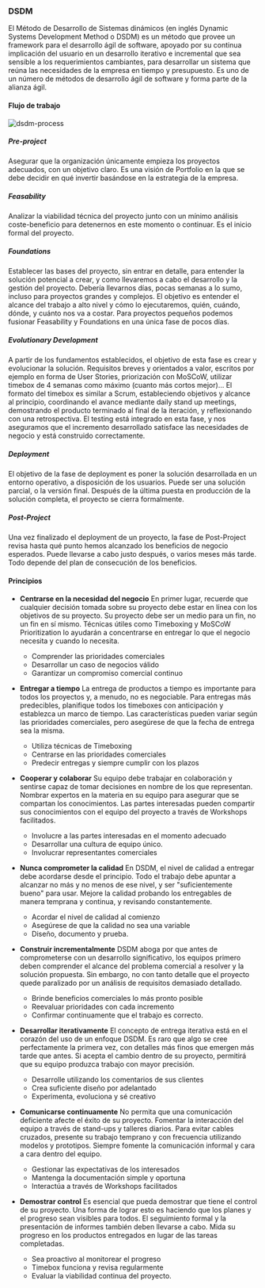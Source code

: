 ### DSDM
El Método de Desarrollo de Sistemas dinámicos (en inglés Dynamic Systems Development Method o DSDM) es un método que provee un framework para el desarrollo ágil de software, apoyado por su continua implicación del usuario en un desarrollo iterativo e incremental que sea sensible a los requerimientos cambiantes, para desarrollar un sistema que reúna las necesidades de la empresa en tiempo y presupuesto. Es uno de un número de métodos de desarrollo ágil de software y forma parte de la alianza ágil.

#### Flujo de trabajo

![dsdm-process](https://user-images.githubusercontent.com/38529682/84308266-95e9d480-ab34-11ea-92a9-c1da345c8ea2.png)

##### Pre-project
Asegurar que la organización únicamente empieza los proyectos adecuados, con un objetivo claro. Es una visión de Portfolio en la que se debe decidir en qué invertir basándose en la estrategia de la empresa.
 
##### Feasability
Analizar la viabilidad técnica del proyecto junto con un mínimo análisis coste-beneficio para detenernos en este momento o continuar. Es el inicio formal del proyecto.
 
##### Foundations
Establecer las bases del proyecto, sin entrar en detalle, para entender la solución potencial a crear, y como llevaremos a cabo el desarrollo y la gestión del proyecto. Debería llevarnos días, pocas semanas a lo sumo, incluso para proyectos grandes y complejos. El objetivo es entender el alcance del trabajo a alto nivel y cómo lo ejecutaremos, quién, cuándo, dónde, y cuánto nos va a costar. Para proyectos pequeños podemos fusionar Feasability y Foundations en una única fase de pocos días.
 
##### Evolutionary Development
A partir de los fundamentos establecidos, el objetivo de esta fase es crear y evolucionar la solución. Requisitos breves y orientados a valor, escritos por ejemplo en forma de User Stories, priorización con MoSCoW, utilizar timebox de 4 semanas como máximo (cuanto más cortos mejor)… El formato del timebox es similar a Scrum, estableciendo objetivos y alcance al principio, coordinando el avance mediante daily stand up meetings, demostrando el producto terminado al final de la iteración, y reflexionando con una retrospectiva. El testing está integrado en esta fase, y nos aseguramos que el incremento desarrollado satisface las necesidades de negocio y está construido correctamente.
 
##### Deployment
El objetivo de la fase de deployment es poner la solución desarrollada en un entorno operativo, a disposición de los usuarios. Puede ser una solución parcial, o la versión final. Después de la última puesta en producción de la solución completa, el proyecto se cierra formalmente.
 
##### Post-Project
Una vez finalizado el deployment de un proyecto, la fase de Post-Project revisa hasta qué punto hemos alcanzado los beneficios de negocio esperados. Puede llevarse a cabo justo después, o varios meses más tarde. Todo depende del plan de consecución de los beneficios.

#### Principios

- **Centrarse en la necesidad del negocio**
  En primer lugar, recuerde que cualquier decisión tomada sobre su proyecto debe estar en línea con los objetivos de su proyecto. Su proyecto debe ser un medio para un fin, no un fin en sí mismo. Técnicas útiles como Timeboxing y MoSCoW Prioritization lo ayudarán a concentrarse en entregar lo que el negocio necesita y cuando lo necesita.
  - Comprender las prioridades comerciales
  - Desarrollar un caso de negocios válido
  - Garantizar un compromiso comercial continuo

- **Entregar a tiempo**
  La entrega de productos a tiempo es importante para todos los proyectos y, a menudo, no es negociable. Para entregas más predecibles, planifique todos los timeboxes con anticipación y establezca un marco de tiempo. Las características pueden variar según las prioridades comerciales, pero asegúrese de que la fecha de entrega sea la misma.
  - Utiliza técnicas de Timeboxing
  - Centrarse en las prioridades comerciales
  - Predecir entregas y siempre cumplir con los plazos

- **Cooperar y colaborar**
  Su equipo debe trabajar en colaboración y sentirse capaz de tomar decisiones en nombre de los que representan. Nombrar expertos en la materia en su equipo para asegurar que se compartan los conocimientos. Las partes interesadas pueden compartir sus conocimientos con el equipo del proyecto a través de Workshops facilitados.
  - Involucre a las partes interesadas en el momento adecuado
  - Desarrollar una cultura de equipo único.
  - Involucrar representantes comerciales

- **Nunca comprometer la calidad**
  En DSDM, el nivel de calidad a entregar debe acordarse desde el principio. Todo el trabajo debe apuntar a alcanzar no más y no menos de ese nivel, y ser "suficientemente bueno" para usar. Mejore la calidad probando los entregables de manera temprana y continua, y revisando constantemente.
  - Acordar el nivel de calidad al comienzo
  - Asegúrese de que la calidad no sea una variable
  - Diseño, documento y prueba.

- **Construir incrementalmente**
  DSDM aboga por que antes de comprometerse con un desarrollo significativo, los equipos primero deben comprender el alcance del problema comercial a resolver y la solución propuesta. Sin embargo, no con tanto detalle que el proyecto quede paralizado por un análisis de requisitos demasiado detallado.
  - Brinde beneficios comerciales lo más pronto posible
  - Reevaluar prioridades con cada incremento
  - Confirmar continuamente que el trabajo es correcto.

- **Desarrollar iterativamente**
  El concepto de entrega iterativa está en el corazón del uso de un enfoque DSDM. Es raro que algo se cree perfectamente la primera vez, con detalles más finos que emergen más tarde que antes. Si acepta el cambio dentro de su proyecto, permitirá que su equipo produzca trabajo con mayor precisión.
  - Desarrolle utilizando los comentarios de sus clientes
  - Crea suficiente diseño por adelantado
  - Experimenta, evoluciona y sé creativo

- **Comunicarse continuamente**
  No permita que una comunicación deficiente afecte el éxito de su proyecto. Fomentar la interacción del equipo a través de stand-ups y talleres diarios. Para evitar cables cruzados, presente su trabajo temprano y con frecuencia utilizando modelos y prototipos. Siempre fomente la comunicación informal y cara a cara dentro del equipo.
  - Gestionar las expectativas de los interesados
  - Mantenga la documentación simple y oportuna
  - Interactúa a través de Workshops facilitados

- **Demostrar control**
  Es esencial que pueda demostrar que tiene el control de su proyecto. Una forma de lograr esto es haciendo que los planes y el progreso sean visibles para todos. El seguimiento formal y la presentación de informes también deben llevarse a cabo. Mida su progreso en los productos entregados en lugar de las tareas completadas.
  - Sea proactivo al monitorear el progreso
  - Timebox funciona y revisa regularmente
  - Evaluar la viabilidad continua del proyecto.
